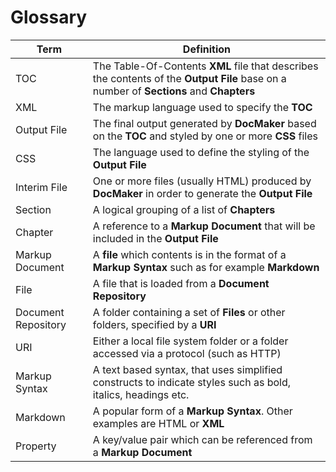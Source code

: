 # Glossary

|Term|Definition|
|---|---|
TOC				| The Table-Of-Contents **XML** file that describes the contents of the **Output File** base on a number of **Sections** and **Chapters**
XML				| The markup language used to specify the **TOC**
Output File		| The final output generated by **DocMaker** based on the **TOC** and styled by one or more **CSS** files
CSS				| The language used to define the styling of the **Output File**
Interim File	| One or more files (usually HTML) produced by **DocMaker** in order to generate the **Output File**
Section			| A logical grouping of a list of **Chapters**
Chapter			| A reference to a **Markup Document** that will be included in the **Output File**
Markup Document	| A **file** which contents is in the format of a **Markup Syntax** such as for example **Markdown**
File			| A file that is loaded from a **Document Repository**
Document Repository	| A folder containing a set of **Files** or other folders, specified by a **URI**
URI				| Either a local file system folder or a folder accessed via a protocol (such as HTTP)
Markup Syntax	| A text based syntax, that uses simplified constructs to indicate styles such as bold, italics, headings etc.
Markdown		| A popular form of a **Markup Syntax**. Other examples are HTML or **XML**
Property		| A key/value pair which can be referenced from a **Markup Document**
